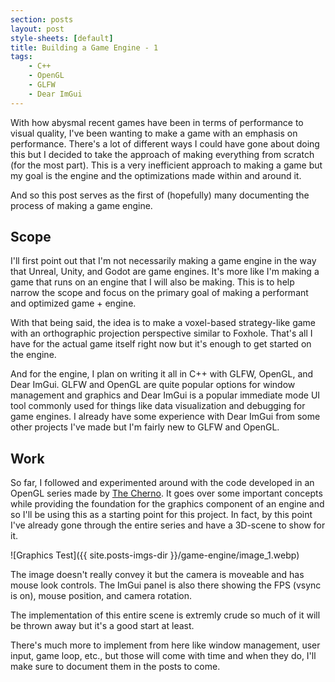 ```yaml
---
section: posts
layout: post
style-sheets: [default]
title: Building a Game Engine - 1
tags:
    - C++
    - OpenGL
    - GLFW
    - Dear ImGui
---
```


With how abysmal recent games have been in terms of performance to visual quality, I've been wanting
to make a game with an emphasis on performance. There's a lot of different ways I could have gone 
about doing this but I decided to take the approach of making everything from scratch (for the most part). 
This is a very inefficient approach to making a game but my goal is the engine and the optimizations
made within and around it.

And so this post serves as the first of (hopefully) many documenting the process of making a game engine.


## Scope

I'll first point out that I'm not necessarily making a game engine in the way that Unreal, Unity, and Godot
are game engines. It's more like I'm making a game that runs on an engine that I will also be making. This
is to help narrow the scope and focus on the primary goal of making a performant and optimized game + engine.

With that being said, the idea is to make a voxel-based strategy-like game with an orthographic projection
perspective similar to Foxhole. That's all I have for the actual game itself right now but it's enough
to get started on the engine. 

And for the engine, I plan on writing it all in C++ with GLFW, OpenGL, and Dear ImGui. GLFW and OpenGL
are quite popular options for window management and graphics and Dear ImGui is a popular immediate 
mode UI tool commonly used for things like data visualization and debugging for game engines. 
I already have some experience with Dear ImGui from some other projects I've made but I'm fairly 
new to GLFW and OpenGL.


## Work

So far, I followed and experimented around with the code developed in an OpenGL series made by [The Cherno](https://www.youtube.com/@TheCherno).
It goes over some important concepts while providing the foundation for the graphics component of an engine
and so I'll be using this as a starting point for this project. In fact, by this point I've already gone
through the entire series and have a 3D-scene to show for it. 

![Graphics Test]({{ site.posts-imgs-dir }}/game-engine/image_1.webp)

The image doesn't really convey it but the camera is moveable and has mouse look controls. The ImGui
panel is also there showing the FPS (vsync is on), mouse position, and camera rotation.

The implementation of this entire scene is extremly crude so much of it will be thrown away but it's a 
good start at least.

There's much more to implement from here like window management, user input, game loop, etc.,
but those will come with time and when they do, I'll make sure to document them in the posts to come.

